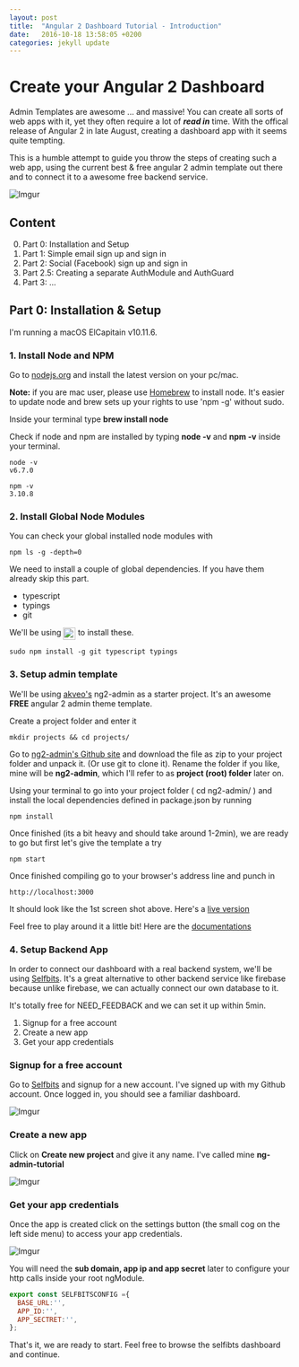 ```yaml
---
layout: post
title:  "Angular 2 Dashboard Tutorial - Introduction"
date:   2016-10-18 13:58:05 +0200
categories: jekyll update
---
```


# Create your Angular 2 Dashboard

Admin Templates are awesome ...  and massive! You can create all sorts of web apps with it,
yet they often require a lot of __*read in*__ time. With the offical release of Angular 2 in late August,
creating a dashboard app with it seems quite tempting.

This is a humble attempt to guide you throw the steps of creating such a web app,
using the current best & free angular 2 admin template out there and to connect it to a awesome free backend service.

![Imgur](http://i.imgur.com/30DeaS4.png)

## Content

0. Part 0: Installation and Setup
1. Part 1: Simple email sign up and sign in
2. Part 2: Social (Facebook) sign up and sign in
3. Part 2.5: Creating a separate AuthModule and AuthGuard
4. Part 3: ...


## Part 0: Installation & Setup

I'm running a macOS ElCapitain v10.11.6.

### 1. Install Node and NPM

Go to [nodejs.org](https://nodejs.org) and install the latest version on your pc/mac.

**Note:** if you are mac user, please use [Homebrew](http://brew.sh) to install node.
It's easier to update node and brew sets up your rights to use 'npm -g' without sudo.

Inside your terminal type **brew install node**

Check if node and npm are installed by typing **node -v** and **npm -v** inside your terminal.

```
node -v
v6.7.0

npm -v
3.10.8
```

### 2. Install Global Node Modules


You can check your global installed node modules with
```
npm ls -g -depth=0
```

We need to install a couple of global dependencies. If you have them already skip this part.

* typescript
* typings
* git

We'll be using <img src="https://upload.wikimedia.org/wikipedia/commons/d/db/Npm-logo.svg" height="22" align="top"> to install these.

```
sudo npm install -g git typescript typings
```

### 3. Setup admin template

We'll be using [akveo's](https://github.com/akveo/ng2-admin) ng2-admin as a starter project. It's an awesome **FREE** angular 2 admin theme template.

Create a project folder and enter it
```
mkdir projects && cd projects/
```

Go to [ng2-admin's Github site](https://github.com/akveo/ng2-admin) and download the file as zip to your project folder and unpack it. (Or use git to clone it).
Rename the folder if you like, mine will be **ng2-admin**, which I'll refer to as **project (root) folder** later on.

Using your terminal to go into your project folder ( cd ng2-admin/ ) and install the local dependencies defined in package.json by running

```
npm install
```

Once finished (its a bit heavy and should take around 1-2min), we are ready to go but first let's give the template a try

```
npm start
```
Once finished compiling go to your browser's address line and punch in

```
http://localhost:3000
```

It should look like the 1st screen shot above. Here's a [live version](http://akveo.com/ng2-admin)

Feel free to play around it a little bit! Here are the [documentations](https://akveo.github.io/ng2-admin/articles/001-getting-started/)



### 4. Setup Backend App

In order to connect our dashboard with a real backend system, we'll be using [Selfbits](https://selfbits.io). It's a great alternative to other backend service like firebase because unlike firebase, we can actually connect our own database to it.

It's totally free for NEED_FEEDBACK and we can set it up within 5min.

1. Signup for a free account
2. Create a new app
3. Get your app credentials

### Signup for a free account
Go to [Selfbits](https://admin.selfbits.io/reg.html) and signup for a new account.
I've signed up with my Github account. Once logged in, you should see a familiar dashboard.

![Imgur](http://i.imgur.com/Tdc6512.png)

### Create a new app
Click on **Create new project** and give it any name. I've called mine **ng-admin-tutorial**

![Imgur](http://i.imgur.com/uQuKZd5.png)

### Get your app credentials
Once the app is created click on the settings button (the small cog on the left side menu) to access your app credentials.

![Imgur](http://i.imgur.com/riv3sKY.png)

You will need the **sub domain, app ip and app secret** later to configure your http calls inside your root ngModule.

```js
export const SELFBITSCONFIG ={
  BASE_URL:'',
  APP_ID:'',
  APP_SECTRET:'',
};
```

That's it, we are ready to start. Feel free to browse the selfibts dashboard and continue.
